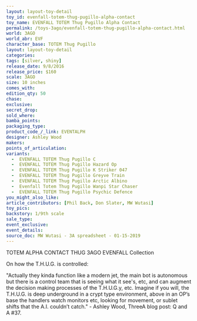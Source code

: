 ```yaml
---
layout: layout-toy-detail 
toy_id: evenfall-totem-thug-pugillo-alpha-contact
toy_name: EVENFALL TOTEM Thug Pugillo Alpha Contact
permalink: /toys-3ago/evenfall-totem-thug-pugillo-alpha-contact.html
world: 3AGO
world_abr: EVF
character_base: TOTEM Thug Pugillo
layout: layout-toy-detail
categories: 
tags: [silver, shiny]
release_date: 9/8/2016
release_price: $160 
scale: 3AGO
size: 10 inches
comes_with: 
edition_qty: 50
chase: 
exclusive: 
secret_drop: 
sold_where: 
bamba_points: 
packaging_type: 
product_code_/_link: EVENTALPH
designer: Ashley Wood
makers: 
points_of_articulation: 
variants: 
  -  EVENFALL TOTEM Thug Pugillo C
  -  EVENFALL TOTEM Thug Pugillo Hazard Op
  -  EVENFALL TOTEM Thug Pugillo K Striker 047
  -  EVENFALL TOTEM Thug Pugillo Greyve Train
  -  EVENFALL TOTEM Thug Pugillo Arctic Albino 
  -  Evenfall Totem Thug Pugillo Wanpi Star Chaser
  -  EVENFALL TOTEM Thug Pugillo Psychic Defence
you_might_also_like: 
article_contributors: [Phil Back, Don Slater, MW Wutasi]
toy_pics: 
backstory: 1/9th scale
sale_type: 
event_exclusive: 
event_details: 
source_doc: MW Wutasi - 3A spreadsheet - 01-15-2019
---
```

TOTEM ALPHA CONTACT THUG
3AGO EVENFALL Collection

On how the T.H.U.G. is controlled:

"Actually they kinda function like a modern jet, the main bot is autonomous but there is a control team that is seeing what it see's, etc, and can augment the decision making processes of the T.H.U.G.y, etc. Imagine if you will, the T.H.U.G. is deep underground in a crypt type environment, above in an OP’s base the handlers watch monitors etc, looking for movement, or sublet shifts that the A.I. couldn’t catch." - Ashley Wood, ThreeA blog post: Q and A #37.